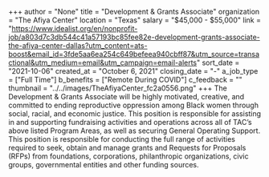 +++
author = "None"
title = "Development & Grants Associate"
organization = "The Afiya Center"
location = "Texas"
salary = "$45,000 - $55,000"
link = "https://www.idealist.org/en/nonprofit-job/a803d7c3db544c41a57193bc85fee82e-development-grants-associate-the-afiya-center-dallas?utm_content=ats-boost&email_id=3fde5aa6ea254c649befeea940cbff87&utm_source=transactional&utm_medium=email&utm_campaign=email-alerts"
sort_date = "2021-10-06"
created_at = "October 6, 2021"
closing_date = "-"
a_job_type = ["Full Time"]
b_benefits = ["Remote During COVID"]
c_feedback = ""
thumbnail = "../../images/TheAfiyaCenter_fc2a0556.png"
+++
The Development & Grants Associate will be highly motivated, creative, and committed to ending reproductive oppression among Black women through social, racial, and economic justice. This position is responsible for assisting in and supporting fundraising activities and operations across all of TAC’s above listed Program Areas, as well as securing General Operating Support. This position is responsible for conducting the full range of activities required to seek, obtain and manage grants and Requests for Proposals (RFPs) from foundations, corporations, philanthropic organizations, civic groups, governmental entities and other funding sources.